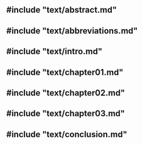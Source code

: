 ## #include "text/abstract.md"

## #include "text/abbreviations.md"

## #include "text/intro.md"

## #include "text/chapter01.md"

## #include "text/chapter02.md"

## #include "text/chapter03.md"

## #include "text/conclusion.md"

